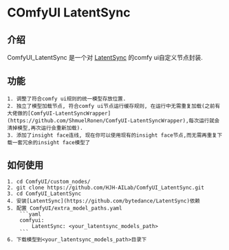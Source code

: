 # COmfyUI LatentSync 

## 介绍

ComfyUI_LatentSync 是一个对 [LatentSync](https://github.com/bytedance/LatentSync) 的comfy ui自定义节点封装.  

## 功能
    1. 调整了符合comfy ui规则的统一模型存放位置.  
    2. 独立了模型加载节点, 符合comfy ui节点运行缓存规则, 在运行中无需重复加载(之前有大佬做的[ComfyUI-LatentSyncWrapper](https://github.com/ShmuelRonen/ComfyUI-LatentSyncWrapper),每次运行就会清掉模型,再次运行会重新加载).  
    3. 添加了insight face连线, 现在你可以使用现有的insight face节点,而无需再重复下载一套冗余的insight face模型了  

## 如何使用
    1. cd ComfyUI/custom_nodes/
    2. git clone https://github.com/HJH-AILab/ComfyUI_LatentSync.git
    3. cd ComfyUI_LatentSync
    4. 安装[LatentSync](https://github.com/bytedance/LatentSync)依赖
    5. 配置 ComfyUI/extra_model_paths.yaml
        ```yaml
        comfyui:
            LatentSync: <your_latentsync_models_path>
        ```
    6. 下载模型到<your_latentsync_models_path>目录下

